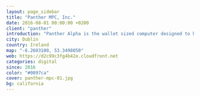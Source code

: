 ```yaml
---
layout: page_sidebar
title: "Panther MPC, Inc."
date: 2016-08-01 00:00:00 +0200
client: "panther"
introduction: "Panther Alpha is the wallet sized computer designed to help protect yourself from internet surveillance, censoring, malware and spying corporations without compromising usability. Our open source operating system Panther OS is reliable, easy to use and backdoor free."
city: Dublin
country: Ireland
map: "-6.2603100, 53.3498050"
web: https://d2c99c3fg4b42e.cloudfront.net
categories: digital
since: 2016
color: "#0097ca"
cover: panther-mpc-01.jpg
bg: california
---
```

